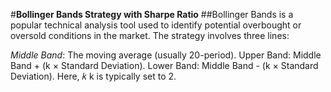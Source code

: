 #**Bollinger Bands Strategy with Sharpe Ratio**
##Bollinger Bands is a popular technical analysis tool used to identify potential overbought or oversold conditions in the market. The strategy involves three lines:

*Middle Band*: The moving average (usually 20-period).
Upper Band: Middle Band + (k × Standard Deviation).
Lower Band: Middle Band - (k × Standard Deviation).
Here, 
𝑘
k is typically set to 2.
